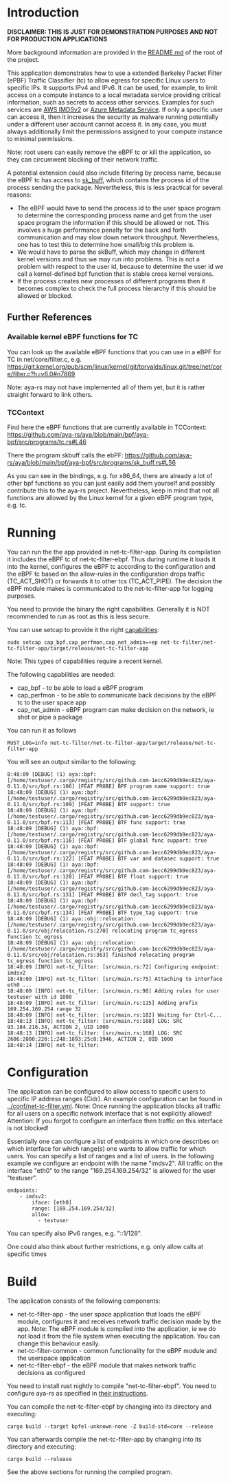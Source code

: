 # Introduction
**DISCLAIMER: THIS IS JUST FOR DEMONSTRATION PURPOSES AND NOT FOR PRODUCTION APPLICATIONS**

More background information are provided in the [README.md](../README.md) of the root of the project.

This application demonstrates how to use a extended Berkeley Packet Filter (ePBF) Traffic Classifier (tc) to allow egress for specific Linux users to specific IPs. It supports IPv4 and IPv6. It can be used, for example, to limit access on a compute instance to a local metadata service providing critical information, such as secrets to access other services. Examples for such services are [AWS IMDSv2](https://docs.aws.amazon.com/AWSEC2/latest/UserGuide/configuring-instance-metadata-service.html) or [Azure Metadata Service](https://learn.microsoft.com/en-us/azure/virtual-machines/linux/instance-metadata-service). If only a specific user can access it, then it increases the security as malware running potentially under a different user account cannot access it. In any case, you must always additionally limit the permissions assigned to your compute instance to minimal permissions.

Note: root users can easily remove the eBPF tc or kill the application, so they can circumwent blocking of their network traffic.

A potential extension could also include filtering by process name, because the eBPF tc has access to [sk_buff](https://docs.kernel.org/networking/kapi.html#c.sk_buff), which contains the process id of the process sending the package. Nevertheless, this is less practical for several reasons:
* The eBPF would have to send the process id to the user space program to determine the corresponding process name and get from the user space program the information if this should be allowed or not. This involves a huge performance penalty for the back and forth communication and may slow down network throughput. Nevertheless, one has to test this to determine how small/big this problem is.
* We would have to parse the skBuff, which may change in different kernel versions and thus we may run into problems. This is not a problem with respect to the user id, because to determine the user id we call a kernel-defined bpf function that is stable cross kernel versions. 
* If the process creates new processes of different programs then it becomes complex to check the full process hierarchy if this should be allowed or blocked.

## Further References
### Available kernel eBPF functions for TC
You can look up the available eBPF functions that you can use in a eBPF for TC in net/core/filter.c, e.g. https://git.kernel.org/pub/scm/linux/kernel/git/torvalds/linux.git/tree/net/core/filter.c?h=v6.0#n7869

Note: aya-rs may not have implemented all of them yet, but it is rather straight forward to link others. 

### TCContext
Find here the eBPF functions that are currently available in TCContext:
https://github.com/aya-rs/aya/blob/main/bpf/aya-bpf/src/programs/tc.rs#L46

There the program skbuff calls the ebPF: https://github.com/aya-rs/aya/blob/main/bpf/aya-bpf/src/programs/sk_buff.rs#L56

As you can see in the bindings, e.g. for x86_64, there are already a lot of other bpf functions so you can just easily add them yourself and possibly contribute this to the aya-rs project. Nevertheless, keep in mind that not all functions are allowed by the Linux kernel for a given eBPF program type, e.g. tc.

# Running
You can run the the app provided in net-tc-filter-app. During its compilation it includes the eBPF tc of net-tc-filter-ebpf. Thus during runtime it loads it into the kernel, configures the eBPF tc according to the configuration and the eBPF tc based on the allow-rules in the configuration drops traffic (TC_ACT_SHOT) or forwards it to other tcs (TC_ACT_PIPE). The decision the eBPF module makes is communicated to the net-tc-filter-app for logging purposes.

You need to provide the binary the right capabilities. Generally it is NOT recommended to run as root as this is less secure.

You can use setcap to provide it the right [capabilities](https://man7.org/linux/man-pages/man7/capabilities.7.html):
```
sudo setcap cap_bpf,cap_perfmon,cap_net_admin=+ep net-tc-filter/net-tc-filter-app/target/release/net-tc-filter-app
```

Note: This types of capabilities require a recent kernel.

The following capabilities are needed:
* cap_bpf - to be able to load a eBPF program
* cap_perfmon - to be able to communicate back decisions by the eBPF tc to the user space app
* cap_net_admin - eBPF program can make decision on the network, ie shot or pipe a package

You can run it as follows
```
RUST_LOG=info net-tc-filter/net-tc-filter-app/target/release/net-tc-filter-app 
```
You will see an output similar to the following:
```
8:48:09 [DEBUG] (1) aya::bpf: [/home/testuser/.cargo/registry/src/github.com-1ecc6299db9ec823/aya-0.11.0/src/bpf.rs:106] [FEAT PROBE] BPF program name support: true
18:48:09 [DEBUG] (1) aya::bpf: [/home/testuser/.cargo/registry/src/github.com-1ecc6299db9ec823/aya-0.11.0/src/bpf.rs:109] [FEAT PROBE] BTF support: true
18:48:09 [DEBUG] (1) aya::bpf: [/home/testuser/.cargo/registry/src/github.com-1ecc6299db9ec823/aya-0.11.0/src/bpf.rs:113] [FEAT PROBE] BTF func support: true
18:48:09 [DEBUG] (1) aya::bpf: [/home/testuser/.cargo/registry/src/github.com-1ecc6299db9ec823/aya-0.11.0/src/bpf.rs:116] [FEAT PROBE] BTF global func support: true
18:48:09 [DEBUG] (1) aya::bpf: [/home/testuser/.cargo/registry/src/github.com-1ecc6299db9ec823/aya-0.11.0/src/bpf.rs:122] [FEAT PROBE] BTF var and datasec support: true
18:48:09 [DEBUG] (1) aya::bpf: [/home/testuser/.cargo/registry/src/github.com-1ecc6299db9ec823/aya-0.11.0/src/bpf.rs:128] [FEAT PROBE] BTF float support: true
18:48:09 [DEBUG] (1) aya::bpf: [/home/testuser/.cargo/registry/src/github.com-1ecc6299db9ec823/aya-0.11.0/src/bpf.rs:131] [FEAT PROBE] BTF decl_tag support: true
18:48:09 [DEBUG] (1) aya::bpf: [/home/testuser/.cargo/registry/src/github.com-1ecc6299db9ec823/aya-0.11.0/src/bpf.rs:134] [FEAT PROBE] BTF type_tag support: true
18:48:09 [DEBUG] (1) aya::obj::relocation: [/home/testuser/.cargo/registry/src/github.com-1ecc6299db9ec823/aya-0.11.0/src/obj/relocation.rs:270] relocating program tc_egress function tc_egress
18:48:09 [DEBUG] (1) aya::obj::relocation: [/home/testuser/.cargo/registry/src/github.com-1ecc6299db9ec823/aya-0.11.0/src/obj/relocation.rs:363] finished relocating program tc_egress function tc_egress
18:48:09 [INFO] net-tc_filter: [src/main.rs:72] Configuring endpoint: imdsv2
18:48:09 [INFO] net-tc_filter: [src/main.rs:75] Attaching to interface eth0 ...
18:48:09 [INFO] net-tc_filter: [src/main.rs:98] Adding rules for user testuser with id 1000
18:48:09 [INFO] net-tc_filter: [src/main.rs:115] Adding prefix 169.254.169.254 range 32
18:48:09 [INFO] net-tc_filter: [src/main.rs:182] Waiting for Ctrl-C...
18:48:13 [INFO] net-tc_filter: [src/main.rs:168] LOG: SRC 93.184.216.34, ACTION 2, UID 1000
18:48:13 [INFO] net-tc_filter: [src/main.rs:168] LOG: SRC 2606:2800:220:1:248:1893:25c8:1946, ACTION 2, UID 1000
18:48:14 [INFO] net-tc_filter:

```

# Configuration

The application can be configured to allow access to specific users to specific IP address ranges (Cidr). An example configuration can be found in [../conf/net-tc-filter.yml](../conf/net-tc-filter.yml). Note: Once running the application blocks all traffic for all users on a specific network interface that is not explicitly allowed! Attention: If you forgot to configure an interface then traffic on this interface is not blocked!

Essentially one can configure a list of endpoints in which one describes on which interface for which range(s) one wants to allow traffic for which users. You can specify a list of ranges and a list of users.
In the following example we configure an endpoint with the name "imdsv2". All traffic on the interface "eth0" to the range "169.254.169.254/32" is allowed for the user "testuser".

```
endpoints:
    - imdsv2:
        iface: [eth0] 
        range: [169.254.169.254/32]
        allow:
          - testuser

```

You can specify also IPv6 ranges, e.g. "::1/128". 

One could also think about further restrictions, e.g. only allow calls at specific times

# Build

The application consists of the following components:
* net-tc-filter-app - the user space application that loads the eBPF module, configures it and receives network traffic decision made by the app. Note: The eBPF module is compiled into the application, ie we do not load it from the file system when executing the application. You can change this behaviour easily.
* net-tc-filter-common - common functionality for the eBPF module and the userspace application
* net-tc-filter-ebpf - the eBPF module that makes network traffic decisions as configured

You need to install rust nightly to compile "net-tc-filter-ebpf". You need to configure aya-rs as specified in [their instructions](https://aya-rs.dev/book/start/development/).

You can compile the net-tc-filter-ebpf by changing into its directory and executing:
```
cargo build --target bpfel-unknown-none -Z build-std=core --release
```

You can afterwards compile the net-tc-filter-app by changing into its directory and executing:
```
cargo build --release
```

See the above sections for running the compiled program.
